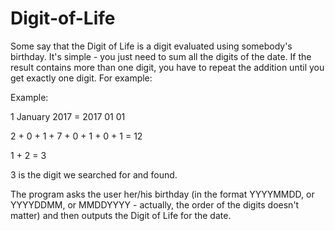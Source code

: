 # Digit-of-Life
Some say that the Digit of Life is a digit evaluated using somebody's birthday. It's simple - you just need to sum all the digits of the date. If the result contains more than one digit, you have to repeat the addition until you get exactly one digit. For example:

Example:

1 January 2017 = 2017 01 01

2 + 0 + 1 + 7 + 0 + 1 + 0 + 1 = 12

1 + 2 = 3

3 is the digit we searched for and found.

The program asks the user her/his birthday (in the format YYYYMMDD, or YYYYDDMM, or MMDDYYYY - actually, the order of the digits doesn't matter) and then outputs the Digit of Life for the date.
